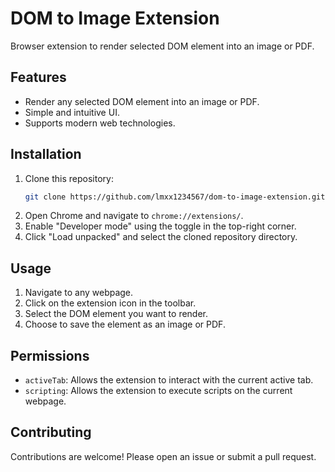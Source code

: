 # DOM to Image Extension

Browser extension to render selected DOM element into an image or PDF.

## Features

- Render any selected DOM element into an image or PDF.
- Simple and intuitive UI.
- Supports modern web technologies.

## Installation

1. Clone this repository:
    ```sh
    git clone https://github.com/lmxx1234567/dom-to-image-extension.git
    ```
2. Open Chrome and navigate to `chrome://extensions/`.
3. Enable "Developer mode" using the toggle in the top-right corner.
4. Click "Load unpacked" and select the cloned repository directory.

## Usage

1. Navigate to any webpage.
2. Click on the extension icon in the toolbar.
3. Select the DOM element you want to render.
4. Choose to save the element as an image or PDF.

## Permissions

- `activeTab`: Allows the extension to interact with the current active tab.
- `scripting`: Allows the extension to execute scripts on the current webpage.

## Contributing

Contributions are welcome! Please open an issue or submit a pull request.
